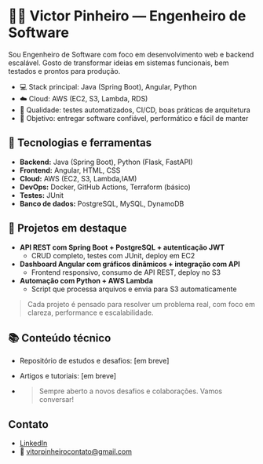 # 👨‍💻 Victor Pinheiro — Engenheiro de Software

Sou Engenheiro de Software com foco em desenvolvimento web e backend escalável. Gosto de transformar ideias em sistemas funcionais, bem testados e prontos para produção.

- 💻 Stack principal: Java (Spring Boot), Angular, Python
- ☁️ Cloud: AWS (EC2, S3, Lambda, RDS)
- 🧪 Qualidade: testes automatizados, CI/CD, boas práticas de arquitetura
- 🎯 Objetivo: entregar software confiável, performático e fácil de manter

## 🧰 Tecnologias e ferramentas
- **Backend:** Java (Spring Boot), Python (Flask, FastAPI)
- **Frontend:** Angular, HTML, CSS
- **Cloud:** AWS (EC2, S3, Lambda,IAM)
- **DevOps:** Docker, GitHub Actions, Terraform (básico)
- **Testes:** JUnit
- **Banco de dados:** PostgreSQL, MySQL, DynamoDB

## 📌 Projetos em destaque
- **API REST com Spring Boot + PostgreSQL + autenticação JWT**
  - CRUD completo, testes com JUnit, deploy em EC2
- **Dashboard Angular com gráficos dinâmicos + integração com API**
  - Frontend responsivo, consumo de API REST, deploy no S3
- **Automação com Python + AWS Lambda**
  - Script que processa arquivos e envia para S3 automaticamente

> Cada projeto é pensado para resolver um problema real, com foco em clareza, performance e escalabilidade.

## 📚 Conteúdo técnico
- Repositório de estudos e desafios: [em breve]
- Artigos e tutoriais: [em breve]

- > Sempre aberto a novos desafios e colaborações. Vamos conversar!


##  Contato
- [LinkedIn](https://www.linkedin.com/in/victorpinheiroo)  
- 📧 vitorpinheirocontato@gmail.com


